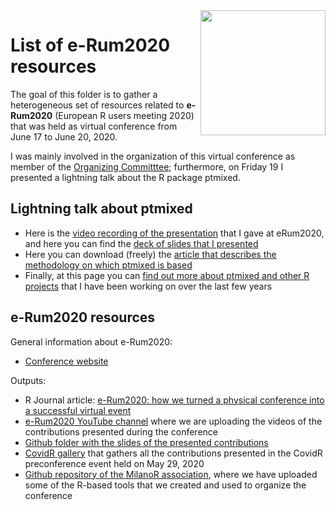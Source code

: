 <img src="https://user-images.githubusercontent.com/20061736/84913063-626df380-b0ba-11ea-8781-dbff9962e2c0.png" align="right" alt="" width="200" />

# List of e-Rum2020 resources

The goal of this folder is to gather a heterogeneous set of resources related to **e-Rum2020** (European R users meeting 2020) that was held as virtual conference from June 17 to June 20, 2020. 

I was mainly involved in the organization of this virtual conference as member of the [Organizing Committtee](https://2020.erum.io/about/organizers/); furthermore, on Friday 19 I presented a lightning talk about the R package ptmixed.

## Lightning talk about ptmixed

- Here is the [video recording of the presentation](https://www.youtube.com/watch?v=79lUgThZ4HE&t=738s) that I gave at eRum2020, and here you can find the [deck of slides that I presented](https://github.com/mirkosignorelli/erum2020/blob/master/beamer-signorelli-erum2020.pdf)
- Here you can download (freely) the [article that describes the methodology on which ptmixed is based](https://doi.org/10.1177/1471082X20936017)
- Finally, at this page you can [find out more about ptmixed and other R projects](https://mirkosignorelli.wixsite.com/home/software) that I have been working on over the last few years

## e-Rum2020 resources

General information about e-Rum2020:
- [Conference website](https://2020.erum.io/)

Outputs:
- R Journal article: [e-Rum2020: how we turned a physical conference into a successful virtual event](https://journal.r-project.org/archive/2020-2/erum.pdf)
- [e-Rum2020 YouTube channel](https://www.youtube.com/channel/UCDOoQShiQHE7_C-wuLqFJ7w) where we are uploading the videos of the contributions presented during the conference
- [Github folder with the slides of the presented contributions](https://github.com/Milano-R/erum2020program)
- [CovidR gallery](https://milano-r.github.io/erum2020-covidr-contest/) that gathers all the contributions presented in the CovidR preconference event held on May 29, 2020
- [Github repository of the MilanoR association](https://github.com/Milano-R), where we have uploaded some of the R-based tools that we created and used to organize the conference
